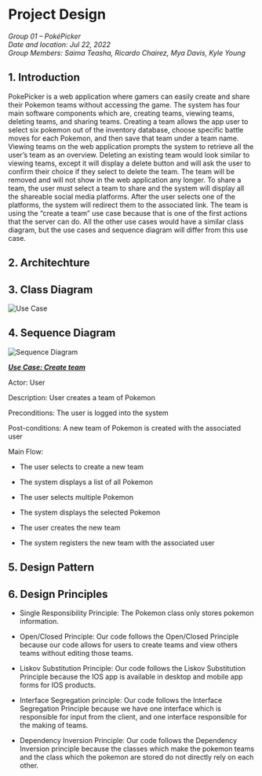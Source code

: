# Project Design

_Group 01 – PokéPicker \
Date and location: Jul 22, 2022 \
Group Members: Saima Teasha, Ricardo Chairez, Mya Davis, Kyle Young_

## 1. Introduction

PokePicker is a web application where gamers can easily create and share their Pokemon teams without accessing the game. The system has four main software components which are, creating teams, viewing teams, deleting teams, and sharing teams. Creating a team allows the app user to select six pokemon out of the inventory database, choose specific battle moves for each Pokemon, and then save that team under a team name. Viewing teams on the web application prompts the system to retrieve all the user’s team as an overview. Deleting an existing team would look similar to viewing teams, except it will display a delete button and will ask the user to confirm their choice if they select to delete the team. The team will be removed and will not show in the web application any longer. To share a team, the user must select a team to share and the system will display all the shareable social media platforms. After the user selects one of the platforms, the system will redirect them to the associated link.
The team is using the “create a team” use case because that is one of the first actions that the server can do. All the other use cases would have a similar class diagram, but the use cases and sequence diagram will differ from this use case.

## 2. Architechture 

## 3. Class Diagram

![Use Case](https://github.com/teashas/CS-386-Project/blob/main/images/projectClassDiagram.PNG)

## 4. Sequence Diagram

![Sequence Diagram](https://github.com/teashas/CS-386-Project/blob/main/images/projectSequenceDiagram.PNG)

<ins>***Use Case: Create team***</ins> 

Actor: User 

Description: User creates a team of Pokemon 

Preconditions: The user is logged into the system 

Post-conditions: A new team of Pokemon is created with the associated user 

Main Flow: 

<o1> 
  
- The user selects to create a new team 
  
- The system displays a list of all Pokemon
  
- The user selects multiple Pokemon 
  
- The system displays the selected Pokemon
  
- The user creates the new team
  
- The system registers the new team with the associated user
</ol>

## 5. Design Pattern


## 6. Design Principles

- Single Responsibility Principle: The Pokemon class only stores pokemon information.

- Open/Closed Principle: Our code follows the Open/Closed Principle because our code allows for users to create teams and view others teams without editing those teams.

- Liskov Substitution Principle: Our code follows the Liskov Substitution Principle because the IOS app is available in desktop and mobile app forms for IOS products.

- Interface Segregation principle: Our code follows the Interface Segregation Principle because we have one interface which is responsible for input from the client, and one interface responsible for the making of teams.

- Dependency Inversion Principle:  Our code follows the Dependency Inversion principle because the classes which make the pokemon teams and the class which the pokemon are stored do not directly rely on each other. 
